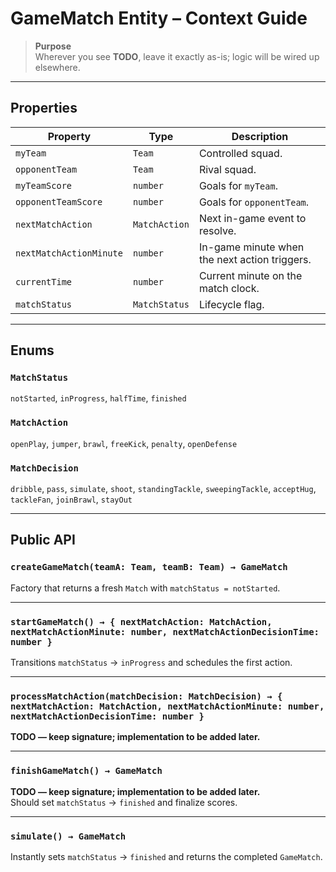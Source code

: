# GameMatch Entity – Context Guide

> **Purpose**  
> Wherever you see **TODO**, leave it exactly as-is; logic will be wired up elsewhere.

---

## Properties

| Property                | Type      | Description                                              |
|-------------------------|-----------|----------------------------------------------------------|
| `myTeam`                | `Team`    | Controlled squad.                                        |
| `opponentTeam`          | `Team`    | Rival squad.                                             |
| `myTeamScore`           | `number`  | Goals for `myTeam`.                                      |
| `opponentTeamScore`     | `number`  | Goals for `opponentTeam`.                                |
| `nextMatchAction`       | `MatchAction` | Next in-game event to resolve.                       |
| `nextMatchActionMinute` | `number`  | In-game minute when the next action triggers.            |
| `currentTime`           | `number`  | Current minute on the match clock.                       |
| `matchStatus`           | `MatchStatus` | Lifecycle flag.                                    |

---

## Enums

### `MatchStatus`
`notStarted`, `inProgress`, `halfTime`, `finished`

### `MatchAction`
`openPlay`, `jumper`, `brawl`, `freeKick`, `penalty`, `openDefense`

### `MatchDecision`
`dribble`, `pass`, `simulate`, `shoot`, `standingTackle`, `sweepingTackle`, `acceptHug`, `tackleFan`, `joinBrawl`, `stayOut`

---

## Public API

### `createGameMatch(teamA: Team, teamB: Team) → GameMatch`
Factory that returns a fresh `Match` with `matchStatus = notStarted`.

---

### `startGameMatch() → { nextMatchAction: MatchAction, nextMatchActionMinute: number, nextMatchActionDecisionTime: number }`
Transitions `matchStatus` → `inProgress` and schedules the first action.

---

### `processMatchAction(matchDecision: MatchDecision) → { nextMatchAction: MatchAction, nextMatchActionMinute: number, nextMatchActionDecisionTime: number }`
**TODO — keep signature; implementation to be added later.**

---

### `finishGameMatch() → GameMatch`
**TODO — keep signature; implementation to be added later.**  
Should set `matchStatus` → `finished` and finalize scores.

---

### `simulate() → GameMatch`
Instantly sets `matchStatus` → `finished` and returns the completed `GameMatch`.



